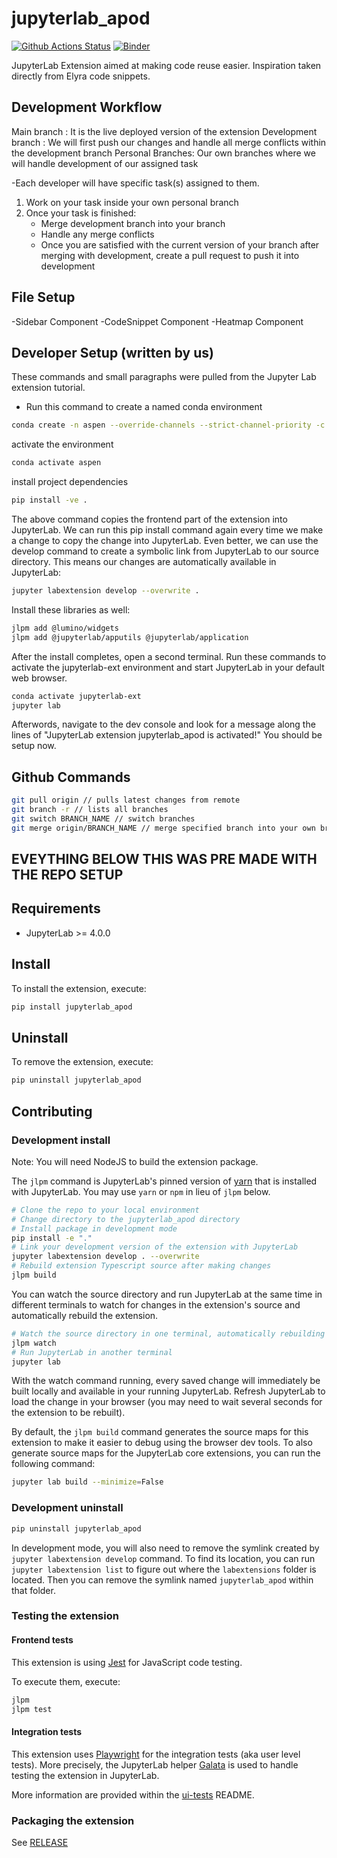 # jupyterlab_apod

[![Github Actions Status](/workflows/Build/badge.svg)](/actions/workflows/build.yml)
[![Binder](https://mybinder.org/badge_logo.svg)](https://mybinder.org/v2/gh//main?urlpath=lab)


JupyterLab Extension aimed at making code reuse easier. Inspiration taken directly from Elyra code snippets.

## Development Workflow

Main branch : It is the live deployed version of the extension
Development branch : We will first push our changes and handle all merge conflicts within the development branch
Personal Branches: Our own branches where we will handle development of our assigned task

-Each developer will have specific task(s) assigned to them.

1. Work on your task inside your own personal branch
2. Once your task is finished:
    - Merge development branch into your branch
    - Handle any merge conflicts
    - Once you are satisfied with the current version of your branch after merging with development, create a pull request to push it into development



##  File Setup

-Sidebar Component
-CodeSnippet Component
-Heatmap Component

## Developer Setup (written by us)
These commands and small paragraphs were pulled from the Jupyter Lab extension tutorial.

- Run this command to create a named conda environment
```bash
conda create -n aspen --override-channels --strict-channel-priority -c conda-forge -c nodefaults jupyterlab=4 nodejs=20 git copier=9 jinja2-time
```

activate the environment
```bash
conda activate aspen
```

install project dependencies
```bash
pip install -ve .
```

The above command copies the frontend part of the extension into JupyterLab. We can run this pip install command again every time we make a change to copy the change into JupyterLab. Even better, we can use the develop command to create a symbolic link from JupyterLab to our source directory. This means our changes are automatically available in JupyterLab:

```bash
jupyter labextension develop --overwrite .
```

Install these libraries as well:
```bash
jlpm add @lumino/widgets
jlpm add @jupyterlab/apputils @jupyterlab/application
```

After the install completes, open a second terminal. Run these commands to activate the jupyterlab-ext environment and start JupyterLab in your default web browser.

```bash
conda activate jupyterlab-ext
jupyter lab
```

Afterwords, navigate to the dev console and look for a message along the lines of "JupyterLab extension jupyterlab_apod is activated!" You should be setup now.

## Github Commands

```bash
git pull origin // pulls latest changes from remote
git branch -r // lists all branches
git switch BRANCH_NAME // switch branches
git merge origin/BRANCH_NAME // merge specified branch into your own branch
```

## EVEYTHING BELOW THIS WAS PRE MADE WITH THE REPO SETUP

## Requirements

- JupyterLab >= 4.0.0

## Install

To install the extension, execute:

```bash
pip install jupyterlab_apod
```

## Uninstall

To remove the extension, execute:

```bash
pip uninstall jupyterlab_apod
```

## Contributing

### Development install

Note: You will need NodeJS to build the extension package.

The `jlpm` command is JupyterLab's pinned version of
[yarn](https://yarnpkg.com/) that is installed with JupyterLab. You may use
`yarn` or `npm` in lieu of `jlpm` below.

```bash
# Clone the repo to your local environment
# Change directory to the jupyterlab_apod directory
# Install package in development mode
pip install -e "."
# Link your development version of the extension with JupyterLab
jupyter labextension develop . --overwrite
# Rebuild extension Typescript source after making changes
jlpm build
```

You can watch the source directory and run JupyterLab at the same time in different terminals to watch for changes in the extension's source and automatically rebuild the extension.

```bash
# Watch the source directory in one terminal, automatically rebuilding when needed
jlpm watch
# Run JupyterLab in another terminal
jupyter lab
```

With the watch command running, every saved change will immediately be built locally and available in your running JupyterLab. Refresh JupyterLab to load the change in your browser (you may need to wait several seconds for the extension to be rebuilt).

By default, the `jlpm build` command generates the source maps for this extension to make it easier to debug using the browser dev tools. To also generate source maps for the JupyterLab core extensions, you can run the following command:

```bash
jupyter lab build --minimize=False
```

### Development uninstall

```bash
pip uninstall jupyterlab_apod
```

In development mode, you will also need to remove the symlink created by `jupyter labextension develop`
command. To find its location, you can run `jupyter labextension list` to figure out where the `labextensions`
folder is located. Then you can remove the symlink named `jupyterlab_apod` within that folder.

### Testing the extension

#### Frontend tests

This extension is using [Jest](https://jestjs.io/) for JavaScript code testing.

To execute them, execute:

```sh
jlpm
jlpm test
```

#### Integration tests

This extension uses [Playwright](https://playwright.dev/docs/intro) for the integration tests (aka user level tests).
More precisely, the JupyterLab helper [Galata](https://github.com/jupyterlab/jupyterlab/tree/master/galata) is used to handle testing the extension in JupyterLab.

More information are provided within the [ui-tests](./ui-tests/README.md) README.

### Packaging the extension

See [RELEASE](RELEASE.md)

